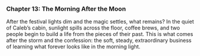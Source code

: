 ### Chapter 13: The Morning After the Moon

After the festival lights dim and the magic settles, what remains? In the quiet of Caleb’s cabin, sunlight spills across the floor, coffee brews, and two people begin to build a life from the pieces of their past. This is what comes after the storm and the confession: the soft, steady, extraordinary business of learning what forever looks like in the morning light.
